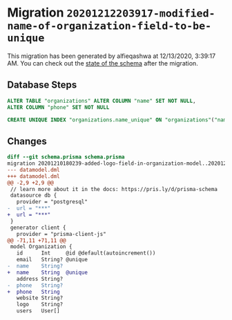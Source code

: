 # Migration `20201212203917-modified-name-of-organization-field-to-be-unique`

This migration has been generated by alfieqashwa at 12/13/2020, 3:39:17 AM.
You can check out the [state of the schema](./schema.prisma) after the migration.

## Database Steps

```sql
ALTER TABLE "organizations" ALTER COLUMN "name" SET NOT NULL,
ALTER COLUMN "phone" SET NOT NULL

CREATE UNIQUE INDEX "organizations.name_unique" ON "organizations"("name")
```

## Changes

```diff
diff --git schema.prisma schema.prisma
migration 20201210180239-added-logo-field-in-organization-model..20201212203917-modified-name-of-organization-field-to-be-unique
--- datamodel.dml
+++ datamodel.dml
@@ -2,9 +2,9 @@
 // learn more about it in the docs: https://pris.ly/d/prisma-schema
 datasource db {
   provider = "postgresql"
-  url = "***"
+  url = "***"
 }
 generator client {
   provider = "prisma-client-js"
@@ -71,11 +71,11 @@
 model Organization {
   id      Int     @id @default(autoincrement())
   email   String? @unique
-  name    String?
+  name    String  @unique
   address String?
-  phone   String?
+  phone   String
   website String?
   logo    String?
   users   User[]
```


